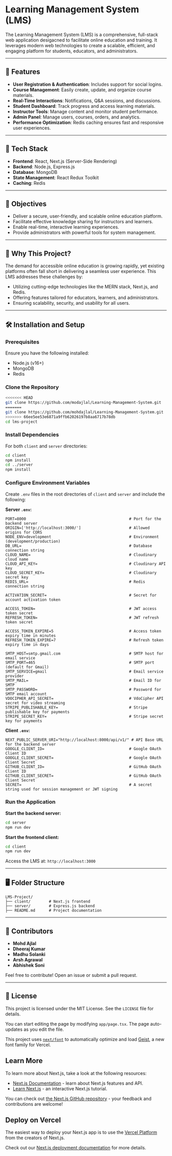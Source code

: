 # Learning Management System (LMS)

The Learning Management System (LMS) is a comprehensive, full-stack web application desigacned to facilitate online education and training. It leverages modern web technologies to create a scalable, efficient, and engaging platform for students, educators, and administrators.

---

## 🚀 Features

- **User Registration & Authentication**: Includes support for social logins.
- **Course Management**: Easily create, update, and organize course materials.
- **Real-Time Interactions**: Notifications, Q&A sessions, and discussions.
- **Student Dashboard**: Track progress and access learning materials.
- **Instructor Tools**: Manage content and monitor student performance.
- **Admin Panel**: Manage users, courses, orders, and analytics.
- **Performance Optimization**: Redis caching ensures fast and responsive user experiences.

---

## 📂 Tech Stack

- **Frontend**: React, Next.js (Server-Side Rendering)
- **Backend**: Node.js, Express.js
- **Database**: MongoDB
- **State Management**: React Redux Toolkit
- **Caching**: Redis

---

## 🎯 Objectives

- Deliver a secure, user-friendly, and scalable online education platform.
- Facilitate effective knowledge sharing for instructors and learners.
- Enable real-time, interactive learning experiences.
- Provide administrators with powerful tools for system management.

---

## 🌟 Why This Project?

The demand for accessible online education is growing rapidly, yet existing platforms often fall short in delivering a seamless user experience. This LMS addresses these challenges by:

- Utilizing cutting-edge technologies like the MERN stack, Next.js, and Redis.
- Offering features tailored for educators, learners, and administrators.
- Ensuring scalability, security, and usability for all users.

---

## 🛠️ Installation and Setup

### Prerequisites
Ensure you have the following installed:
- Node.js (v16+)
- MongoDB
- Redis

### Clone the Repository
```bash
<<<<<<< HEAD
git clone https://github.com/modajlal/Learning-Management-System.git
=======
git clone https://github.com/mohdajlal/Learning-Management-System.git
>>>>>>> 66ee5ee53e6871a9ffb62026197b8aa6717b78db
cd lms-project
```

### Install Dependencies
For both `client` and `server` directories:
```bash
cd client
npm install
cd ../server
npm install
```

### Configure Environment Variables
Create `.env` files in the root directories of `client` and `server` and include the following:

**Server `.env`:**
```
PORT=8000                                             # Port for the backend server
ORIGIN=['http://localhost:3000/']                     # Allowed origins for CORS
NODE_ENV=development                                  # Environment (development/production)
DB_URL=                                               # Database connection string
CLOUD_NAME=                                           # Cloudinary cloud name
CLOUD_API_KEY=                                        # Cloudinary API key
CLOUD_SECRET_KEY=                                     # Cloudinary secret key
REDIS_URL=                                            # Redis connection string

ACTIVATION_SECRET=                                    # Secret for account activation token

ACCESS_TOKEN=                                         # JWT access token secret
REFRESH_TOKEN=                                        # JWT refresh token secret

ACCESS_TOKEN_EXPIRE=5                                 # Access token expiry time in minutes
REFRESH_TOKEN_EXPIRE=7                                # Refresh token expiry time in days

SMTP_HOST=smtp.gmail.com                              # SMTP host for email service
SMTP_PORT=465                                         # SMTP port (default for Gmail)
SMTP_SERVICE=gmail                                    # Email service provider
SMTP_MAIL=                                            # Email ID for SMTP
SMTP_PASSWORD=                                        # Password for SMTP email account
VDOCIPHER_API_SECRET=                                 # VdoCipher API secret for video streaming
STRIPE_PUBLISHABLE_KEY=                               # Stripe publishable key for payments
STRIPE_SECRET_KEY=                                    # Stripe secret key for payments
```

**Client `.env`:**
```
NEXT_PUBLIC_SERVER_URI="http://localhost:8000/api/v1/" # API Base URL for the backend server
GOOGLE_CLIENT_ID=                                     # Google OAuth Client ID
GOOGLE_CLIENT_SECRET=                                 # Google OAuth Client Secret
GITHUB_CLIENT_ID=                                     # GitHub OAuth Client ID
GITHUB_CLIENT_SECRET=                                 # GitHub OAuth Client Secret
SECRET=                                               # A secret string used for session management or JWT signing
```

### Run the Application
**Start the backend server:**
```bash
cd server
npm run dev
```

**Start the frontend client:**
```bash
cd client
npm run dev
```

Access the LMS at: `http://localhost:3000`

---

## 🖥️ Folder Structure

```plaintext
LMS-Project/
├── client/        # Next.js frontend
├── server/        # Express.js backend
├── README.md      # Project documentation
```

---

## 🤝 Contributors

- **Mohd Ajlal**
- **Dheeraj Kumar**
- **Madhu Solanki**
- **Arsh Agrawal**
- **Abhishek Soni**

Feel free to contribute! Open an issue or submit a pull request.

---

## 📄 License

This project is licensed under the MIT License. See the `LICENSE` file for details.


You can start editing the page by modifying `app/page.tsx`. The page auto-updates as you edit the file.

This project uses [`next/font`](https://nextjs.org/docs/app/building-your-application/optimizing/fonts) to automatically optimize and load [Geist](https://vercel.com/font), a new font family for Vercel.

## Learn More

To learn more about Next.js, take a look at the following resources:

- [Next.js Documentation](https://nextjs.org/docs) - learn about Next.js features and API.
- [Learn Next.js](https://nextjs.org/learn) - an interactive Next.js tutorial.

You can check out [the Next.js GitHub repository](https://github.com/vercel/next.js) - your feedback and contributions are welcome!

## Deploy on Vercel

The easiest way to deploy your Next.js app is to use the [Vercel Platform](https://vercel.com/new?utm_medium=default-template&filter=next.js&utm_source=create-next-app&utm_campaign=create-next-app-readme) from the creators of Next.js.

Check out our [Next.js deployment documentation](https://nextjs.org/docs/app/building-your-application/deploying) for more details.
